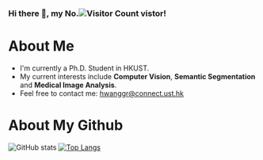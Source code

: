 ### Hi there 👋, my No.![Visitor Count](https://profile-counter.glitch.me/McGregorWwww/count.svg) vistor!

<!--
**McGregorWwww/McGregorWwww** is a ✨ _special_ ✨ repository because its `README.md` (this file) appears on your GitHub profile.

Here are some ideas to get you started:
-->

# About Me
- I'm currently a Ph.D. Student in HKUST.
- My current interests include **Computer Vision**, **Semantic Segmentation** and **Medical Image Analysis**.
- Feel free to contact me: [hwanggr@connect.ust.hk](hwanggr@connect.ust.hk)


# About My Github

![GitHub stats](https://github-readme-stats.vercel.app/api?username=McGregorWwww&show_icons=true&theme=dark)
[![Top Langs](https://github-readme-stats.vercel.app/api/top-langs/?username=McGregorWwww&layout=compact&theme=dark)](https://github.com/McGregorWwww/github-readme-stats)




